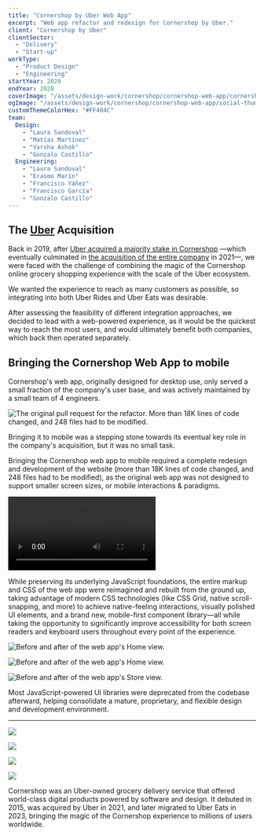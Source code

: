 ```yaml
---
title: "Cornershop by Uber Web App"
excerpt: "Web app refactor and redesign for Cornershop by Uber."
client: "Cornershop by Uber"
clientSector:
  - "Delivery"
  - "Start-up"
workType:
  - "Product Design"
  - "Engineering"
startYear: 2020
endYear: 2020
coverImage: "/assets/design-work/cornershop/cornershop-web-app/cornershop-web-app-iphone-11-and-ipad-pro-11-inch.png"
ogImage: "/assets/design-work/cornershop/cornershop-web-app/social-thumbnail.png"
customThemeColorHex: "#FF404C"
team:
  Design:
    - "Laura Sandoval"
    - "Matías Martínez"
    - "Varsha Ashok"
    - "Gonzalo Castillo"
  Engineering:
    - "Laura Sandoval"
    - "Erasmo Marín"
    - "Francisco Yáñez"
    - "Francisco García"
    - "Gonzalo Castillo"
---
```


## The [Uber](/work/uber/) Acquisition

Back in 2019, after [Uber acquired a majority stake in Cornershop](https://investor.uber.com/news-events/news/press-release-details/2019/Uber-to-Acquire-Majority-Ownership-in-Cornershop/default.aspx) —which eventually culminated in [the acquisition of the entire company](https://latamlist.com/uber-acquires-cornershop-at-3b-valuation/) in 2021—, we were faced with the challenge of combining the magic of the Cornershop online grocery shopping experience with the scale of the Uber ecosystem.

We wanted the experience to reach as many customers as possible, so integrating into both Uber Rides and Uber Eats was desirable.

After assessing the feasibility of different integration approaches, we decided to lead with a web-powered experience, as it would be the quickest way to reach the most users, and would ultimately benefit both companies, which back then operated separately.

## Bringing the Cornershop Web App to mobile

Cornershop's web app, originally designed for desktop use, only served a small fraction of the company's user base, and was actively maintained by a small team of 4 engineers.

![The original pull request for the refactor. More than 18K lines of code changed, and 248 files had to be modified.](/assets/design-work/cornershop/cornershop-web-app/cornershop-web-app-github-pr.png)

Bringing it to mobile was a stepping stone towards its eventual key role in the company's acquisition, but it was no small task.

Bringing the Cornershop web app to mobile required a complete redesign and development of the website (more than 18K lines of code changed, and 248 files had to be modified), as the original web app was not designed to support smaller screen sizes, or mobile interactions & paradigms.

![Screen recording of the final web app experience.](/assets/design-work/cornershop/cornershop-web-app/cornershop-web-app-demo.mp4)

While preserving its underlying JavaScript foundations, the entire markup and CSS of the web app were reimagined and rebuilt from the ground up, taking advantage of modern CSS technologies (like CSS Grid, native scroll-snapping, and more) to achieve native-feeling interactions, visually polished UI elements, and a brand new, mobile-first component library—all while taking the opportunity to significantly improve accessibility for both screen readers and keyboard users throughout every point of the experience.

![Before and after of the web app's Home view.](/assets/design-work/cornershop/cornershop-web-app/cornershop-web-app-before-and-after-1.png)

![Before and after of the web app's Home view.](/assets/design-work/cornershop/cornershop-web-app/cornershop-web-app-before-and-after-2.png)

![Before and after of the web app's Store view.](/assets/design-work/cornershop/cornershop-web-app/cornershop-web-app-before-and-after-3.png)

Most JavaScript-powered UI libraries were deprecated from the codebase afterward, helping consolidate a mature, proprietary, and flexible design and development environment.

---

![](/assets/design-work/cornershop/cornershop-web-app/cornershop-web-app-iphone-11-dark-mode.png)

![](/assets/design-work/cornershop/cornershop-web-app/cornershop-web-app-ipad-pro-11-inch.png)


![](/assets/design-work/cornershop/cornershop-web-app/cornershop-web-app-iphone-11-fruits-and-vegetables.png)


![](/assets/design-work/cornershop/cornershop-web-app/cornershop-web-app-iphone-11-and-iphone-se-2.png)

Cornershop was an Uber-owned grocery delivery service that offered world-class digital products powered by software and design. It debuted in 2015, was acquired by Uber in 2021, and later migrated to Uber Eats in 2023, bringing the magic of the Cornershop experience to millions of users worldwide.